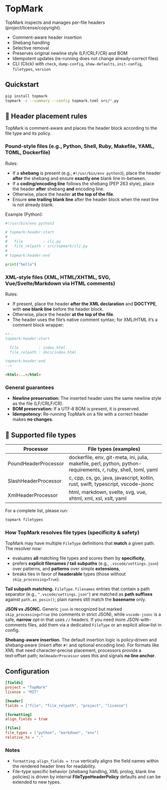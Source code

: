 <!--
topmark:header:start

  file         : index.md
  file_relpath : docs/index.md
  project      : TopMark
  license      : MIT
  copyright    : (c) 2025 Olivier Biot

topmark:header:end
-->

# TopMark

TopMark inspects and manages per-file headers (project/license/copyright).

- Comment-aware header insertion
- Shebang handling
- Selective removal
- Preserves original newline style (LF/CRLF/CR) and BOM
- Idempotent updates (re-running does not change already-correct files)
- CLI (Click) with `check`, `dump-config`, `show-defaults`, `init-config`, `filetypes`, `version`

## Quickstart

```bash
pip install topmark
topmark -v --summary --config topmark.toml src/*.py
```

## 📐 Header placement rules

TopMark is comment-aware and places the header block according to the file type and its policy.

### Pound-style files (e.g., Python, Shell, Ruby, Makefile, YAML, TOML, Dockerfile)

Rules:

- If a **shebang** is present (e.g., `#!/usr/bin/env python3`), place the header **after** the
  shebang and ensure **exactly one** blank line in-between.
- If a **coding/encoding line** follows the shebang (PEP 263 style), place the header **after**
  shebang **and** encoding line.
- Otherwise, place the header **at the top of the file**.
- Ensure **one trailing blank line** after the header block when the next line is not already blank.

Example (Python):

```py
#!/usr/bin/env python3

# topmark:header:start
#
#   file         : cli.py
#   file_relpath : src/topmark/cli.py
#
# topmark:header:end

print("hello")
```

### XML-style files (XML, HTML/XHTML, SVG, Vue/Svelte/Markdown via HTML comments)

Rules:

- If present, place the header **after the XML declaration** and **DOCTYPE**, with **one blank
  line** before the header block.
- Otherwise, place the header **at the top of the file**.
- The header uses the file’s native comment syntax; for XML/HTML it’s a comment block wrapper:

```html
<!--
topmark:header:start

  file         : index.html
  file_relpath : docs/index.html

topmark:header:end
-->

<html>...</html>
```

### General guarantees

- **Newline preservation:** The inserted header uses the same newline style as the file
  (LF/CRLF/CR).
- **BOM preservation:** If a UTF‑8 BOM is present, it is preserved.
- **Idempotency:** Re-running TopMark on a file with a correct header makes **no changes**.

## 🧩 Supported file types

| Processor            | File types (examples)                                                                                          |
| -------------------- | -------------------------------------------------------------------------------------------------------------- |
| PoundHeaderProcessor | dockerfile, env, git-meta, ini, julia, makefile, perl, python, python-requirements, r, ruby, shell, toml, yaml |
| SlashHeaderProcessor | c, cpp, cs, go, java, javascript, kotlin, rust, swift, typescript, vscode-jsonc                                |
| XmlHeaderProcessor   | html, markdown, svelte, svg, vue, xhtml, xml, xsl, xslt, yaml                                                  |

For a complete list, please run:

```sh
topmark filetypes
```

### How TopMark resolves file types (specificity & safety)

TopMark may have multiple `FileType` definitions that **match** a given path. The resolver now:

- evaluates **all** matching file types and scores them by **specificity**,
- prefers **explicit filenames / tail subpaths** (e.g., `.vscode/settings.json`) over patterns, and
  **patterns** over simple **extensions**,
- breaks ties in favor of **headerable** types (those without `skip_processing=True`).

**Tail subpath matching.** `FileType.filenames` entries that contain a path separator (e.g.,
`".vscode/settings.json"`) are matched as **path suffixes** against `path.as_posix()`; plain names
still match the **basename** only.

**JSON vs JSONC.** Generic `json` is recognized but marked `skip_processing=True` (no comments in
strict JSON), while `vscode-jsonc` is a safe, **narrow** opt‑in that uses `//` headers. If you need
more JSON-with-comments files, add them via a dedicated `FileType` or an explicit allow‑list in
config.

**Shebang‑aware insertion.** The default insertion logic is policy‑driven and shebang‑aware (insert
after `#!` and optional encoding line). For formats like XML that need character‑precise placement,
processors provide a text‑offset path; `XmlHeaderProcessor` uses this and signals **no line
anchor**.

## Configuration

```toml
[fields]
project = "TopMark"
license = "MIT"

[header]
fields = ["file", "file_relpath", "project", "license"]

[formatting]
align_fields = true

[files]
file_types = ["python", "markdown", "env"]
relative_to = "."
```

### Notes

- `formatting.align_fields = true` vertically aligns the field names within the rendered header
  lines for readability.
- File-type specific behavior (shebang handling, XML prolog, blank line policies) is driven by
  internal **FileTypeHeaderPolicy** defaults and can be extended to new types.
